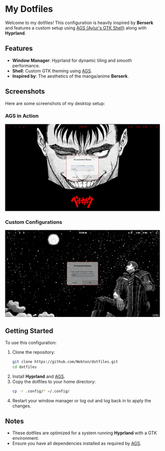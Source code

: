 # My Dotfiles

Welcome to my dotfiles! This configuration is heavily inspired by **Berserk** and features a custom setup using [AGS (Aylur's GTK Shell)](https://github.com/Aylur/ags/) along with **Hyprland**.

## Features

- **Window Manager**: Hyprland for dynamic tiling and smooth performance.
- **Shell**: Custom GTK theming using [AGS](https://github.com/Aylur/ags/).
- **Inspired by**: The aesthetics of the manga/anime **Berserk**.

## Screenshots

Here are some screenshots of my desktop setup:

### AGS in Action
![AGS Example 1](AGS1.png)

### Custom Configurations
![AGS Example 2](AGS2.png)

## Getting Started

To use this configuration:

1. Clone the repository:
    ```bash
    git clone https://github.com/Nebton/dotfiles.git
    cd dotfiles
    ```
2. Install **Hyprland** and [AGS](https://github.com/Aylur/ags/).
3. Copy the dotfiles to your home directory:
    ```bash
    cp -r .config/* ~/.config/
    ```
4. Restart your window manager or log out and log back in to apply the changes.

## Notes

- These dotfiles are optimized for a system running **Hyprland** with a GTK environment.
- Ensure you have all dependencies installed as required by [AGS](https://github.com/Aylur/ags/).




